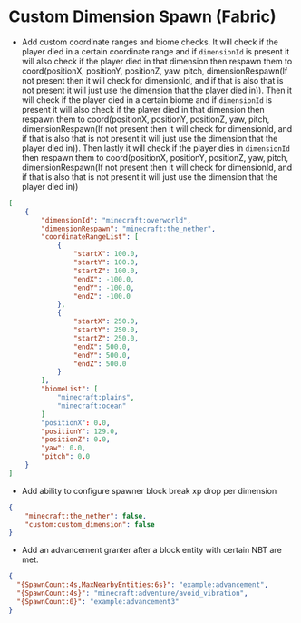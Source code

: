 # Custom Dimension Spawn (Fabric)

- Add custom coordinate ranges and biome checks. It will check if the player died in a certain coordinate range and if `dimensionId` is present it will also check if the player died in that dimension then respawn them to coord(positionX, positionY, positionZ, yaw, pitch, dimensionRespawn(If not present then it will check for dimensionId, and if that is also that is not present it will just use the dimension that the player died in)). Then it will check if the player died in a certain biome and if `dimensionId` is present it will also check if the player died in that dimension then respawn them to coord(positionX, positionY, positionZ, yaw, pitch, dimensionRespawn(If not present then it will check for dimensionId, and if that is also that is not present it will just use the dimension that the player died in)). Then lastly it will check if the player dies in `dimensionId` then respawn them to coord(positionX, positionY, positionZ, yaw, pitch, dimensionRespawn(If not present then it will check for dimensionId, and if that is also that is not present it will just use the dimension that the player died in))
```json
[
    {
        "dimensionId": "minecraft:overworld",
        "dimensionRespawn": "minecraft:the_nether",
        "coordinateRangeList": [
            {
                "startX": 100.0,
                "startY": 100.0,
                "startZ": 100.0,
                "endX": -100.0,
                "endY": -100.0,
                "endZ": -100.0
            },
            {
                "startX": 250.0,
                "startY": 250.0,
                "startZ": 250.0,
                "endX": 500.0,
                "endY": 500.0,
                "endZ": 500.0
            }
        ],
        "biomeList": [
            "minecraft:plains",
            "minecraft:ocean"
        ]
        "positionX": 0.0,
        "positionY": 129.0,
        "positionZ": 0.0,
        "yaw": 0.0,
        "pitch": 0.0
    }
]
```
- Add ability to configure spawner block break xp drop per dimension
```json
{
    "minecraft:the_nether": false,
    "custom:custom_dimension": false
}
```
- Add an advancement granter after a block entity with certain NBT are met.
```json
{
  "{SpawnCount:4s,MaxNearbyEntities:6s}": "example:advancement",
  "{SpawnCount:4s}": "minecraft:adventure/avoid_vibration",
  "{SpawnCount:0}": "example:advancement3"
}
```